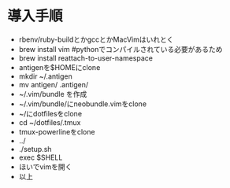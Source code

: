 # 導入手順
+ rbenv/ruby-buildとかgccとかMacVimはいれとく
+ brew install vim #pythonでコンパイルされている必要があるため
+ brew install reattach-to-user-namespace
+ antigenを$HOMEにclone
+ mkdir ~/.antigen
+ mv antigen/ .antigen/
+ ~/.vim/bundle を作成
+ ~/.vim/bundle/にneobundle.vimをclone
+ ~/にdotfilesをclone
+ cd ~/dotfiles/.tmux
+ tmux-powerlineをclone
+ ../
+ ./setup.sh
+ exec $SHELL
+ ほいでvimを開く
+ 以上
